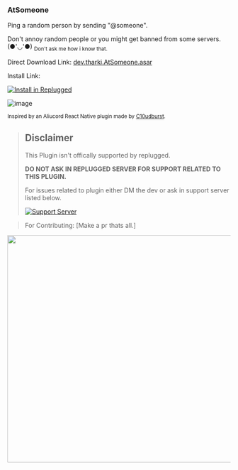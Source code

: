 ### AtSomeone

Ping a random person by sending "@someone".

Don't annoy random people or you might get banned from some servers. (●'◡'●) <sub>Don't ask me how i
know that.</sub>

Direct Download Link: [dev.tharki.AtSomeone.asar](https://github.com/Tharki-God/AtSomeone/releases/latest/download/dev.tharki.AtSomeone.asar)

Install Link:


[![Install in Replugged](https://img.shields.io/badge/-Install%20in%20Replugged-blue?style=for-the-badge&logo=none)](https://replugged.dev/install?identifier=Tharki-God/AtSomeone&source=github)

![image](https://tharki-god.github.io/files-random-host/bdpluginsassets/someone.gif)

<sub>Inspired by an Aliucord React Native plugin made by
[C10udburst](https://github.com/c10udburst-discord/Aliucord-RightNow-Plugins/tree/master/AtSomeone).</sub>

> ## Disclaimer
>
> This Plugin isn't offically supported by replugged.
>
>**DO NOT ASK IN REPLUGGED SERVER FOR SUPPORT RELATED TO THIS PLUGIN.**
>
> For issues related to plugin either DM the dev or ask in support server listed below.
>
>
> [![Support Server](https://discordapp.com/api/guilds/919649417005506600/widget.png?style=banner3)](https://discord.gg/SgKSKyh9gY)





> For Contributing: [Make a pr thats all.]

[<img src="https://sirio-network.com/flashcord/store/embed.png" width="512">](https://sirio-network.com/flashcord/store/atsomeone)
